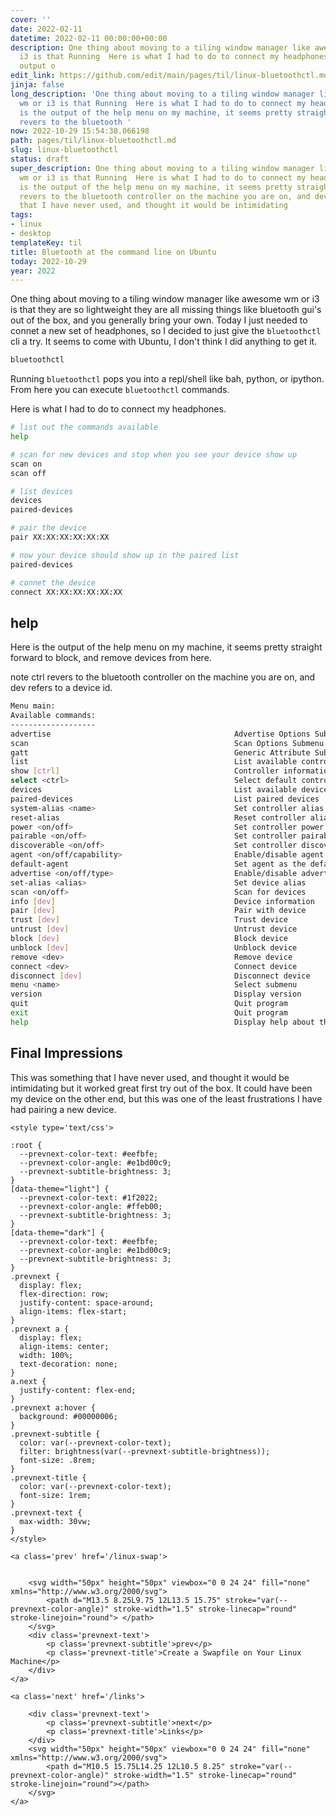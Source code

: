 ```yaml
---
cover: ''
date: 2022-02-11
datetime: 2022-02-11 00:00:00+00:00
description: One thing about moving to a tiling window manager like awesome wm or
  i3 is that Running  Here is what I had to do to connect my headphones. Here is the
  output o
edit_link: https://github.com/edit/main/pages/til/linux-bluetoothctl.md
jinja: false
long_description: 'One thing about moving to a tiling window manager like awesome
  wm or i3 is that Running  Here is what I had to do to connect my headphones. Here
  is the output of the help menu on my machine, it seems pretty straight note ctrl
  revers to the bluetooth '
now: 2022-10-29 15:54:38.066198
path: pages/til/linux-bluetoothctl.md
slug: linux-bluetoothctl
status: draft
super_description: One thing about moving to a tiling window manager like awesome
  wm or i3 is that Running  Here is what I had to do to connect my headphones. Here
  is the output of the help menu on my machine, it seems pretty straight note ctrl
  revers to the bluetooth controller on the machine you are on, and dev This was something
  that I have never used, and thought it would be intimidating
tags:
- linux
- desktop
templateKey: til
title: Bluetooth at the command line on Ubuntu
today: 2022-10-29
year: 2022
---
```


One thing about moving to a tiling window manager like awesome wm or i3 is that
they are so lightweight they are all missing things like bluetooth gui's out of
the box, and you generally bring your own.  Today I just needed to connet a new
set of headphones, so I decided to just give the `bluetoothctl` cli a try.  It
seems to come with Ubuntu, I don't think I did anything to get it.

``` bash
bluetoothctl
```

Running `bluetoothctl` pops you into a repl/shell like bah, python, or ipython.
From here you can execute `bluetoothctl` commands.


Here is what I had to do to connect my headphones.

``` bash
# list out the commands available
help

# scan for new devices and stop when you see your device show up
scan on
scan off

# list devices
devices
paired-devices

# pair the device
pair XX:XX:XX:XX:XX:XX

# now your device should show up in the paired list
paired-devices

# connet the device
connect XX:XX:XX:XX:XX:XX
```

## help

Here is the output of the help menu on my machine, it seems pretty straight
forward to block, and remove devices from here.

note ctrl revers to the bluetooth controller on the machine you are on, and dev
refers to a device id.

``` bash
Menu main:
Available commands:
-------------------
advertise                                         Advertise Options Submenu
scan                                              Scan Options Submenu
gatt                                              Generic Attribute Submenu
list                                              List available controllers
show [ctrl]                                       Controller information
select <ctrl>                                     Select default controller
devices                                           List available devices
paired-devices                                    List paired devices
system-alias <name>                               Set controller alias
reset-alias                                       Reset controller alias
power <on/off>                                    Set controller power
pairable <on/off>                                 Set controller pairable mode
discoverable <on/off>                             Set controller discoverable mode
agent <on/off/capability>                         Enable/disable agent with given capability
default-agent                                     Set agent as the default one
advertise <on/off/type>                           Enable/disable advertising with given type
set-alias <alias>                                 Set device alias
scan <on/off>                                     Scan for devices
info [dev]                                        Device information
pair [dev]                                        Pair with device
trust [dev]                                       Trust device
untrust [dev]                                     Untrust device
block [dev]                                       Block device
unblock [dev]                                     Unblock device
remove <dev>                                      Remove device
connect <dev>                                     Connect device
disconnect [dev]                                  Disconnect device
menu <name>                                       Select submenu
version                                           Display version
quit                                              Quit program
exit                                              Quit program
help                                              Display help about this program
```

## Final Impressions

This was something that I have never used, and thought it would be intimidating
but it worked great first try out of the box.  It could have been my device on
the other end, but this was one of the least frustrations I have had pairing a
new device.
<div class='prevnext'>

    <style type='text/css'>

    :root {
      --prevnext-color-text: #eefbfe;
      --prevnext-color-angle: #e1bd00c9;
      --prevnext-subtitle-brightness: 3;
    }
    [data-theme="light"] {
      --prevnext-color-text: #1f2022;
      --prevnext-color-angle: #ffeb00;
      --prevnext-subtitle-brightness: 3;
    }
    [data-theme="dark"] {
      --prevnext-color-text: #eefbfe;
      --prevnext-color-angle: #e1bd00c9;
      --prevnext-subtitle-brightness: 3;
    }
    .prevnext {
      display: flex;
      flex-direction: row;
      justify-content: space-around;
      align-items: flex-start;
    }
    .prevnext a {
      display: flex;
      align-items: center;
      width: 100%;
      text-decoration: none;
    }
    a.next {
      justify-content: flex-end;
    }
    .prevnext a:hover {
      background: #00000006;
    }
    .prevnext-subtitle {
      color: var(--prevnext-color-text);
      filter: brightness(var(--prevnext-subtitle-brightness));
      font-size: .8rem;
    }
    .prevnext-title {
      color: var(--prevnext-color-text);
      font-size: 1rem;
    }
    .prevnext-text {
      max-width: 30vw;
    }
    </style>
    
    <a class='prev' href='/linux-swap'>
    

        <svg width="50px" height="50px" viewbox="0 0 24 24" fill="none" xmlns="http://www.w3.org/2000/svg">
            <path d="M13.5 8.25L9.75 12L13.5 15.75" stroke="var(--prevnext-color-angle)" stroke-width="1.5" stroke-linecap="round" stroke-linejoin="round"> </path>
        </svg>
        <div class='prevnext-text'>
            <p class='prevnext-subtitle'>prev</p>
            <p class='prevnext-title'>Create a Swapfile on Your Linux Machine</p>
        </div>
    </a>
    
    <a class='next' href='/links'>
    
        <div class='prevnext-text'>
            <p class='prevnext-subtitle'>next</p>
            <p class='prevnext-title'>Links</p>
        </div>
        <svg width="50px" height="50px" viewbox="0 0 24 24" fill="none" xmlns="http://www.w3.org/2000/svg">
            <path d="M10.5 15.75L14.25 12L10.5 8.25" stroke="var(--prevnext-color-angle)" stroke-width="1.5" stroke-linecap="round" stroke-linejoin="round"></path>
        </svg>
    </a>
  </div>